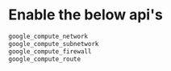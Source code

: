 # Enable the below api's
```bash
google_compute_network
google_compute_subnetwork
google_compute_firewall
google_compute_route
```
